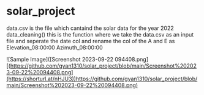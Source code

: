 # solar_project
data.csv is the file which cantaind the solar data for the year 2022
data_cleaning() this is the function where we take the data.csv as an input file and seperate the date col and rename the col of the A and E as Elevation_08:00:00  Azimuth_08:00:00  

![Sample Image]([Screenshot 2023-09-22 094408.png][(https://github.com/gyan1310/solar_project/blob/main/Screenshot%202023-09-22%20094408.png](https://shorturl.at/nHJU3))https://github.com/gyan1310/solar_project/blob/main/Screenshot%202023-09-22%20094408.png)


